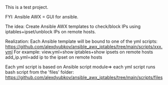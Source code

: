 This is a test project. 

FYI:
Ansible AWX = GUI for ansible.

The idea:
Create Ansible AWX templates to check/block IPs using iptables+ipset/unblock IPs  on remote hosts.

Realization:
Each Ansible template will be bound to one of the yml scripts: https://github.com/alexdyubkov/ansible_awx_iptables/tree/main/scripts/xxx.yml
For example: view.yml=show iptables+show ipsets on remote hosts
             add_ip.yml=add ip to the ipset on remote hosts


Each yml script is based on Ansible script module=> each yml script runs bash script from the 'files' folder:
https://github.com/alexdyubkov/ansible_awx_iptables/tree/main/scripts/files
